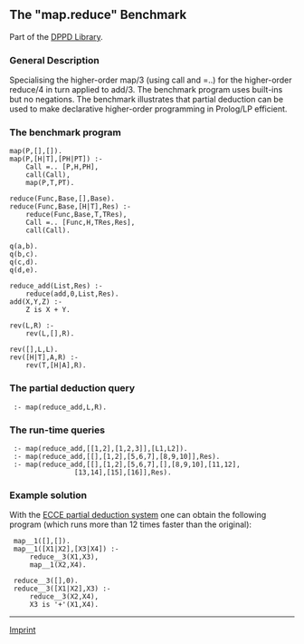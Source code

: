 The "map.reduce" Benchmark
--------------------------

Part of the [DPPD Library](https://github.com/leuschel/DPPD).

### General Description

Specialising the higher-order map/3 (using call and =..) for the
higher-order reduce/4 in turn applied to add/3. The benchmark program
uses built-ins but no negations. The benchmark illustrates that partial
deduction can be used to make declarative higher-order programming in
Prolog/LP efficient.

### The benchmark program

    map(P,[],[]).
    map(P,[H|T],[PH|PT]) :-
        Call =.. [P,H,PH],
        call(Call),
        map(P,T,PT).

    reduce(Func,Base,[],Base).
    reduce(Func,Base,[H|T],Res) :-
        reduce(Func,Base,T,TRes),
        Call =.. [Func,H,TRes,Res],
        call(Call).

    q(a,b).
    q(b,c).
    q(c,d).
    q(d,e).

    reduce_add(List,Res) :-
        reduce(add,0,List,Res).
    add(X,Y,Z) :-
        Z is X + Y.

    rev(L,R) :-
        rev(L,[],R).

    rev([],L,L).
    rev([H|T],A,R) :-
        rev(T,[H|A],R).

### The partial deduction query

     :- map(reduce_add,L,R).

### The run-time queries

     :- map(reduce_add,[[1,2],[1,2,3]],[L1,L2]).
     :- map(reduce_add,[[],[1,2],[5,6,7],[8,9,10]],Res).
     :- map(reduce_add,[[],[1,2],[5,6,7],[],[8,9,10],[11,12],
                    [13,14],[15],[16]],Res).

### Example solution

With the [ECCE partial deduction system](/~mal/systems/ecce.html) one
can obtain the following program (which runs more than 12 times faster
than the original):

     map__1([],[]).
     map__1([X1|X2],[X3|X4]) :- 
         reduce__3(X1,X3), 
         map__1(X2,X4).

     reduce__3([],0).
     reduce__3([X1|X2],X3) :- 
         reduce__3(X2,X4), 
         X3 is '+'(X1,X4).

------------------------------------------------------------------------

[Imprint](http://www.stups.uni-duesseldorf.de/w/Imprint)
